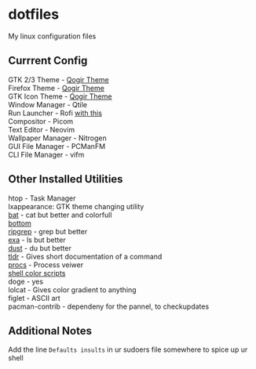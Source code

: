 # dotfiles
My linux configuration files

## Currrent Config
GTK 2/3 Theme - [Qogir Theme](https://www.gnome-look.org/p/1230631/) \
Firefox Theme - [Qogir Theme](https://github.com/vinceliuice/Qogir-theme/blob/master/src/firGTKefox) \
GTK Icon Theme - [Qogir Theme](https://www.opendesktop.org/p/1296407/) \
Window Manager - Qtile \
Run Launcher - Rofi [with this](https://github.com/adi1090x/rofi) \
Compositor - Picom \
Text Editor - Neovim \
Wallpaper Manager - Nitrogen \
GUI File Manager - PCManFM \
CLI File Manager - vifm 

## Other Installed Utilities
htop - Task Manager \
lxappearance: GTK theme changing utility \
[bat](https://github.com/sharkdp/bat) - cat but better and colorfull \
[bottom]() \
[ripgrep](https://github.com/BurntSushi/ripgrep) - grep but better \
[exa](https://github.com/ogham/exa) - ls but better \
[dust](https://github.com/bootandy/dust) - du but better\
[tldr](https://github.com/tldr-pages/tldr) - Gives short documentation of a command\
[procs](https://github.com/dalance/procs) - Process veiwer \
[shell color scripts](https://gitlab.com/dwt1/shell-color-scripts) \
doge - yes \
lolcat - Gives color gradient to anything \
figlet - ASCII art \
pacman-contrib - dependeny for the pannel, to checkupdates

## Additional Notes
Add the line `Defaults insults` in ur sudoers file somewhere to spice up ur shell
